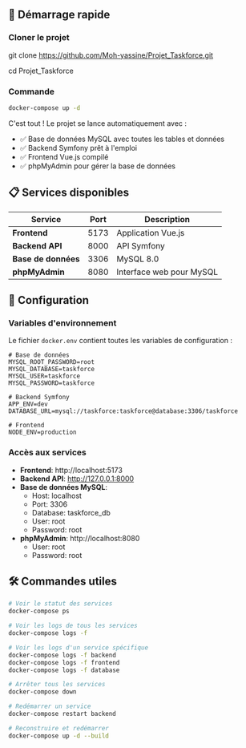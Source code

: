 ## 🚀 Démarrage rapide

### Cloner le projet 

git clone https://github.com/Moh-yassine/Projet_Taskforce.git

cd Projet_Taskforce

### Commande
```bash
docker-compose up -d
```

C'est tout ! Le projet se lance automatiquement avec :
- ✅ Base de données MySQL avec toutes les tables et données
- ✅ Backend Symfony prêt à l'emploi
- ✅ Frontend Vue.js compilé
- ✅ phpMyAdmin pour gérer la base de données

## 📋 Services disponibles

| Service | Port | Description |
|---------|------|-------------|
| **Frontend** | 5173 | Application Vue.js |
| **Backend API** | 8000 | API Symfony |
| **Base de données** | 3306 | MySQL 8.0 |
| **phpMyAdmin** | 8080 | Interface web pour MySQL |

## 🔧 Configuration

### Variables d'environnement
Le fichier `docker.env` contient toutes les variables de configuration :

```env
# Base de données
MYSQL_ROOT_PASSWORD=root
MYSQL_DATABASE=taskforce
MYSQL_USER=taskforce
MYSQL_PASSWORD=taskforce

# Backend Symfony
APP_ENV=dev
DATABASE_URL=mysql://taskforce:taskforce@database:3306/taskforce

# Frontend
NODE_ENV=production
```

### Accès aux services

- **Frontend**: http://localhost:5173
- **Backend API**: http://127.0.0.1:8000
- **Base de données MySQL**: 
  - Host: localhost
  - Port: 3306
  - Database: taskforce_db
  - User: root
  - Password: root
- **phpMyAdmin**: http://localhost:8080
  - User: root
  - Password: root

## 🛠️ Commandes utiles

```bash
# Voir le statut des services
docker-compose ps

# Voir les logs de tous les services
docker-compose logs -f

# Voir les logs d'un service spécifique
docker-compose logs -f backend
docker-compose logs -f frontend
docker-compose logs -f database

# Arrêter tous les services
docker-compose down

# Redémarrer un service
docker-compose restart backend

# Reconstruire et redémarrer
docker-compose up -d --build